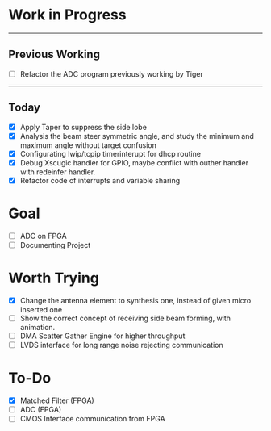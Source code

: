 # Work in Progress
---
## Previous Working
- [ ] Refactor the ADC program previously working by Tiger
--- 
## Today
- [x] Apply Taper to suppress the side lobe
- [x] Analysis the beam steer symmetric angle, and study the minimum and maximum angle without target confusion
- [x] Configurating lwip/tcpip timerinterupt for dhcp routine
- [x] Debug Xscugic handler for GPIO, maybe conflict with outher handler with redeinfer handler.
- [x] Refactor code of interrupts and variable sharing

# Goal 
- [ ] ADC on FPGA
- [ ] Documenting Project

# Worth Trying
- [x] Change the antenna element to synthesis one, instead of given micro inserted one
- [ ]  Show the correct concept of receiving side beam forming, with animation. 
- [ ] DMA Scatter Gather Engine for higher throughput 
- [ ] LVDS interface for long range noise rejecting communication

# To-Do
- [x] Matched Filter (FPGA)
- [ ] ADC (FPGA)
- [ ] CMOS Interface communication from FPGA
